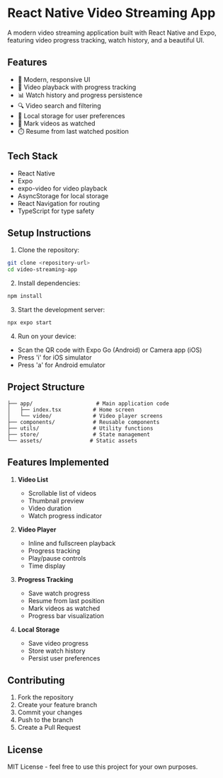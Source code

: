 # React Native Video Streaming App

A modern video streaming application built with React Native and Expo, featuring video progress tracking, watch history, and a beautiful UI.

## Features

- 📱 Modern, responsive UI
- 🎥 Video playback with progress tracking
- 📊 Watch history and progress persistence
- 🔍 Video search and filtering
- 💾 Local storage for user preferences
- 🎯 Mark videos as watched
- ⏱️ Resume from last watched position

## Tech Stack

- React Native
- Expo
- expo-video for video playback
- AsyncStorage for local storage
- React Navigation for routing
- TypeScript for type safety

## Setup Instructions

1. Clone the repository:

```bash
git clone <repository-url>
cd video-streaming-app
```

2. Install dependencies:

```bash
npm install
```

3. Start the development server:

```bash
npx expo start
```

4. Run on your device:

- Scan the QR code with Expo Go (Android) or Camera app (iOS)
- Press 'i' for iOS simulator
- Press 'a' for Android emulator

## Project Structure

```
├── app/                    # Main application code
│   ├── index.tsx          # Home screen
│   └── video/             # Video player screens
├── components/            # Reusable components
├── utils/                 # Utility functions
├── store/                 # State management
└── assets/               # Static assets
```

## Features Implemented

1. **Video List**

   - Scrollable list of videos
   - Thumbnail preview
   - Video duration
   - Watch progress indicator

2. **Video Player**

   - Inline and fullscreen playback
   - Progress tracking
   - Play/pause controls
   - Time display

3. **Progress Tracking**

   - Save watch progress
   - Resume from last position
   - Mark videos as watched
   - Progress bar visualization

4. **Local Storage**
   - Save video progress
   - Store watch history
   - Persist user preferences

## Contributing

1. Fork the repository
2. Create your feature branch
3. Commit your changes
4. Push to the branch
5. Create a Pull Request

## License

MIT License - feel free to use this project for your own purposes.
